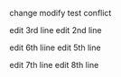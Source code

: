 change modify test conflict

edit 3rd line
edit 2nd line

edit 6th liine
edit 5th line

edit 7th line
edit 8th line
